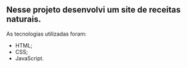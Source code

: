 ## Nesse projeto desenvolvi um site de receitas naturais.

As tecnologias utilizadas foram:
* HTML;
* CSS;
* JavaScript.